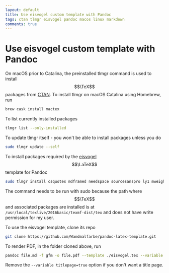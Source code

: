 ```yaml
---
layout: default
title: Use eisvogel custom template with Pandoc
tags: ctan tlmgr eisvogel pandoc macos linux markdown
comments: true
---
```

# Use eisvogel custom template with Pandoc

On macOS prior to Catalina, the preinstalled tlmgr command is used to install $$\TeX$$ packages from [CTAN](https://ctan.org/). To install tlmgr on macOS Catalina using Homebrew, run

```bash
brew cask install mactex
```

To list currently installed packages

```bash
tlmgr list --only-installed
```

To update tlmgr itself - you won't be able to install packages unless you do

```bash
sudo tlmgr update --self
```

To install packages required by the [eisvogel](https://github.com/Wandmalfarbe/pandoc-latex-template) $$\LaTeX$$ template for Pandoc

```bash
sudo tlmgr install csquotes mdframed needspace sourcesanspro ly1 mweights sourcecodepro titling pagecolor
```

The command needs to be run with sudo because the path where $$\TeX$$ and associated packages are installed is at `/usr/local/texlive/2016basic/texmf-dist/tex` and does not have write permission for my user.

To use the eisvogel template, clone its repo

```bash
git clone https://github.com/Wandmalfarbe/pandoc-latex-template.git
```

To render PDF, in the folder cloned above, run

```bash
pandoc file.md -f gfm -o file.pdf --template ./eisvogel.tex --variable titlepage=true
```

Remove the `--variable titlepage=true` option if you don't want a title page.